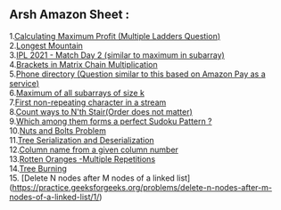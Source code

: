 ## Arsh Amazon Sheet :
1.[Calculating Maximum Profit (Multiple Ladders Question)](https://practice.geeksforgeeks.org/problems/maximum-profit4657/1)<br>
2.[Longest Mountain ](https://leetcode.com/problems/longest-mountain-in-array/)<br>
3.[IPL 2021 - Match Day 2 (similar to maximum in subarray)](https://practice.geeksforgeeks.org/problems/deee0e8cf9910e7219f663c18d6d640ea0b87f87/1/)<br>
4.[Brackets in Matrix Chain Multiplication ](https://practice.geeksforgeeks.org/problems/brackets-in-matrix-chain-multiplication1024/1/)<br>
5.[Phone directory (Question similar to this based on Amazon Pay as a service)](https://practice.geeksforgeeks.org/problems/phone-directory4628/1/)<br>
6.[Maximum of all subarrays of size k](https://practice.geeksforgeeks.org/problems/maximum-of-all-subarrays-of-size-k3101/1)<br>
7.[First non-repeating character in a stream](https://practice.geeksforgeeks.org/problems/first-non-repeating-character-in-a-stream1216/1)<br>
8.[Count ways to N'th Stair(Order does not matter)](https://practice.geeksforgeeks.org/problems/count-ways-to-nth-stairorder-does-not-matter1322/1/)<br>
9.[Which among them forms a perfect Sudoku Pattern ?](https://practice.geeksforgeeks.org/problems/is-sudoku-valid4820/1/)<br>
10.[Nuts and Bolts Problem](https://practice.geeksforgeeks.org/problems/nuts-and-bolts-problem0431/1)<br>
11.[Tree Serialization and Deserialization](https://practice.geeksforgeeks.org/problems/serialize-and-deserialize-a-binary-tree/1)<br>
12.[Column name from a given column number](https://practice.geeksforgeeks.org/problems/column-name-from-a-given-column-number4244/1/)<br>
13.[Rotten Oranges -Multiple Repetitions](https://leetcode.com/problems/rotting-oranges/)<br>
14.[Tree Burning ](https://practice.geeksforgeeks.org/problems/burning-tree/1/)<br>
15. [Delete N nodes after M nodes of a linked list] (https://practice.geeksforgeeks.org/problems/delete-n-nodes-after-m-nodes-of-a-linked-list/1/)
